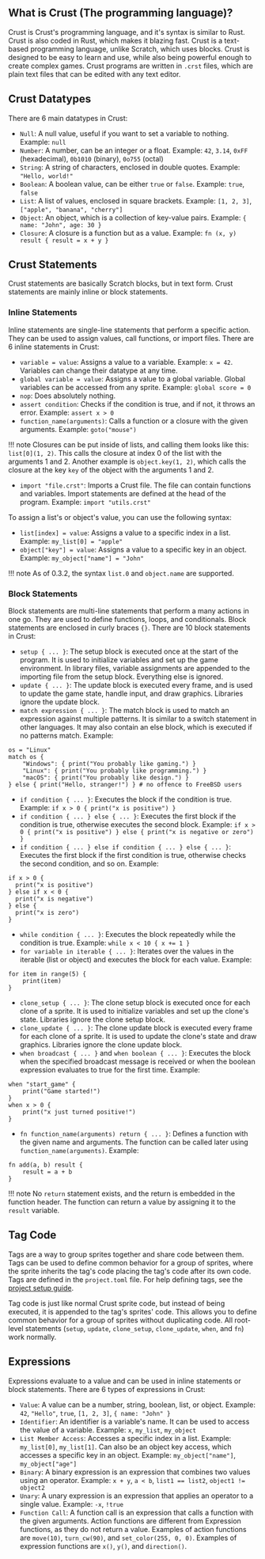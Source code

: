 ## What is Crust (The programming language)?

Crust is Crust's programming language, and it's syntax is similar to Rust. Crust is also coded in Rust, which makes it blazing fast. Crust is a text-based programming language, unlike Scratch, which uses blocks. Crust is designed to be easy to learn and use, while also being powerful enough to create complex games. Crust programs are written in `.crst` files, which are plain text files that can be edited with any text editor.

## Crust Datatypes

There are 6 main datatypes in Crust:

- `Null`: A null value, useful if you want to set a variable to nothing. Example: `null`
- `Number`: A number, can be an integer or a float. Example: `42`, `3.14`, `0xFF` (hexadecimal), `0b1010` (binary), `0o755` (octal)
- `String`: A string of characters, enclosed in double quotes. Example: `"Hello, world!"`
- `Boolean`: A boolean value, can be either `true` or `false`. Example: `true`, `false`
- `List`: A list of values, enclosed in square brackets. Example: `[1, 2, 3]`, `["apple", "banana", "cherry"]`
- `Object`: An object, which is a collection of key-value pairs. Example: `{ name: "John", age: 30 }`
- `Closure`: A closure is a function but as a value. Example: `fn (x, y) result { result = x + y }`

## Crust Statements

Crust statements are basically Scratch blocks, but in text form. Crust statements are mainly inline or block statements.

### Inline Statements

Inline statements are single-line statements that perform a specific action. They can be used to assign values, call functions, or import files. There are 6 inline statements in Crust:

- `variable = value`: Assigns a value to a variable. Example: `x = 42`. Variables can change their datatype at any time.
- `global variable = value`: Assigns a value to a global variable. Global variables can be accessed from any sprite. Example: `global score = 0`
- `nop`: Does absolutely nothing.
- `assert condition`: Checks if the condition is true, and if not, it throws an error. Example: `assert x > 0`
- `function_name(arguments)`: Calls a function or a closure with the given arguments. Example: `goto("mouse")`

!!! note
    Closures can be put inside of lists, and calling them looks like this: `list[0](1, 2)`. This calls the closure at index 0 of the list with the arguments 1 and 2. Another example is `object.key(1, 2)`, which calls the closure at the key `key` of the object with the arguments 1 and 2.

- `import "file.crst"`: Imports a Crust file. The file can contain functions and variables. Import statements are defined at the head of the program. Example: `import "utils.crst"`

To assign a list's or object's value, you can use the following syntax:

- `list[index] = value`: Assigns a value to a specific index in a list. Example: `my_list[0] = "apple"`
- `object["key"] = value`: Assigns a value to a specific key in an object. Example: `my_object["name"] = "John"`

!!! note
    As of 0.3.2, the syntax `list.0` and `object.name` are supported.

### Block Statements

Block statements are multi-line statements that perform a many actions in one go. They are used to define functions, loops, and conditionals. Block statements are enclosed in curly braces `{}`. There are 10 block statements in Crust:

- `setup { ... }`: The setup block is executed once at the start of the program. It is used to initialize variables and set up the game environment.
  In library files, variable assignments are appended to the importing file from the setup block. Everything else is ignored.
- `update { ... }`: The update block is executed every frame, and is used to update the game state, handle input, and draw graphics. Libraries ignore the update block.
- `match expression { ... }`: The match block is used to match an expression against multiple patterns. It is similar to a switch statement in other languages. It may also contain an else block, which is executed if no patterns match. Example:
```
os = "Linux"
match os {
    "Windows": { print("You probably like gaming.") }
    "Linux": { print("You probably like programming.") }
    "macOS": { print("You probably like design.") }
} else { print("Hello, stranger!") } # no offence to FreeBSD users
```
- `if condition { ... }`: Executes the block if the condition is true. Example: `if x > 0 { print("x is positive") }`
- `if condition { ... } else { ... }`: Executes the first block if the condition is true, otherwise executes the second block. Example: `if x > 0 { print("x is positive") } else { print("x is negative or zero") }`
- `if condition { ... } else if condition { ... } else { ... }`: Executes the first block if the first condition is true, otherwise checks the second condition, and so on. Example: 
```
if x > 0 {
  print("x is positive")
} else if x < 0 {
  print("x is negative")
} else {
  print("x is zero")
}
```
- `while condition { ... }`: Executes the block repeatedly while the condition is true. Example: `while x < 10 { x += 1 }`
- `for variable in iterable { ... }`: Iterates over the values in the iterable (list or object) and executes the block for each value. Example: 
```
for item in range(5) {
    print(item)
}
```
- `clone_setup { ... }`: The clone setup block is executed once for each clone of a sprite. It is used to initialize variables and set up the clone's state. Libraries ignore the clone setup block.
- `clone_update { ... }`: The clone update block is executed every frame for each clone of a sprite. It is used to update the clone's state and draw graphics. Libraries ignore the clone update block.
- `when broadcast { ... }` and `when boolean { ... }`: Executes the block when the specified broadcast message is received or when the boolean expression evaluates to true for the first time. Example: 
```
when "start_game" {
    print("Game started!")
}
when x > 0 {
    print("x just turned positive!")
}
```
- `fn function_name(arguments) return { ... }`: Defines a function with the given name and arguments. The function can be called later using `function_name(arguments)`. Example: 
```
fn add(a, b) result {
    result = a + b
}
```

!!! note 
    No `return` statement exists, and the return is embedded in the function header. The function can return a value by assigning it to the `result` variable.

## Tag Code

Tags are a way to group sprites together and share code between them. Tags can be used to define common behavior for a group of sprites, where the sprite inherits the tag's code placing the tag's code after its own code. Tags are defined in the `project.toml` file. For help defining tags, see the [project setup guide](project-setup.md).

Tag code is just like normal Crust sprite code, but instead of being executed, it is appended to the tag's sprites' code. This allows you to define common behavior for a group of sprites without duplicating code. All root-level statements (`setup`, `update`, `clone_setup`, `clone_update`, `when`, and `fn`) work normally.

## Expressions

Expressions evaluate to a value and can be used in inline statements or block statements. There are 6 types of expressions in Crust:

- `Value`: A value can be a number, string, boolean, list, or object. Example: `42`, `"Hello"`, `true`, `[1, 2, 3]`, `{ name: "John" }`
- `Identifier`: An identifier is a variable's name. It can be used to access the value of a variable. Example: `x`, `my_list`, `my_object`
- `List Member Access`: Accesses a specific index in a list. Example: `my_list[0]`, `my_list[1]`. Can also be an object key access, which accesses a specific key in an object. Example: `my_object["name"]`, `my_object["age"]`
- `Binary`: A binary expression is an expression that combines two values using an operator. Example: `x + y`, `a < b`, `list1 == list2`, `object1 != object2`
- `Unary`: A unary expression is an expression that applies an operator to a single value. Example: `-x`, `!true`
- `Function Call`: A function call is an expression that calls a function with the given arguments. Action functions are different from Expression functions, as they do not return a value.
    Examples of action functions are `move(10)`, `turn_cw(90)`, and `set_color(255, 0, 0)`. Examples of expression functions are `x()`, `y()`, and `direction()`.
